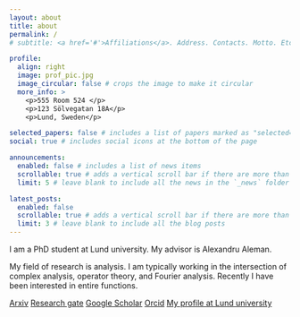 ```yaml
---
layout: about
title: about
permalink: /
# subtitle: <a href='#'>Affiliations</a>. Address. Contacts. Motto. Etc.

profile:
  align: right
  image: prof_pic.jpg
  image_circular: false # crops the image to make it circular
  more_info: >
    <p>555 Room 524 </p>
    <p>123 Sölvegatan 18A</p>
    <p>Lund, Sweden</p>

selected_papers: false # includes a list of papers marked as "selected={true}"
social: true # includes social icons at the bottom of the page

announcements:
  enabled: false # includes a list of news items
  scrollable: true # adds a vertical scroll bar if there are more than 3 news items
  limit: 5 # leave blank to include all the news in the `_news` folder

latest_posts:
  enabled: false
  scrollable: true # adds a vertical scroll bar if there are more than 3 new posts items
  limit: 3 # leave blank to include all the blog posts
---
```


I am a PhD student at Lund university. My advisor is Alexandru Aleman.

My field of research is analysis. I am typically working in the intersection of complex analysis, operator theory, and Fourier analysis. Recently I have been interested in entire functions.

[Arxiv](https://arxiv.org/a/bergman_a_1.html)
[Research gate](https://www.researchgate.net/profile/Alex-Bergman-4?ev=hdr_xprf)
[Google Scholar](https://scholar.google.com/citations?user=2V-rre8AAAAJ&hl=sv&oi=sra)
[Orcid](https://orcid.org/0009-0004-7328-2413)
[My profile at Lund university](https://www.lunduniversity.lu.se/lucat/user/95b9263e6e7a68136dcc4e786bd8e7bc)